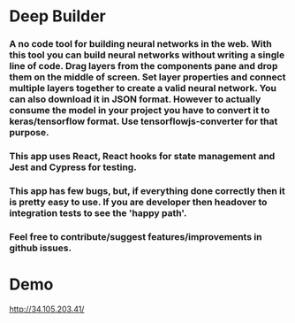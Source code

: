 # Deep Builder

### A no code tool for building neural networks in the web. With this tool you can build neural networks without writing a single line of code. Drag layers from the components pane and drop them on the middle of screen. Set layer properties and connect multiple layers together to create a valid neural network. You can also download it in JSON format. However to actually consume the model in your project you have to convert it to keras/tensorflow format. Use tensorflowjs-converter for that purpose. 

### This app uses React, React hooks for state management and Jest and Cypress for testing.

### This app has few bugs, but, if everything done correctly then it is pretty easy to use. If you are developer then headover to integration tests to see the 'happy path'. 
### Feel free to contribute/suggest features/improvements in github issues.

# Demo
http://34.105.203.41/

